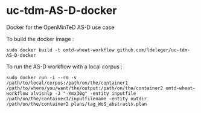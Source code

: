 # uc-tdm-AS-D-docker

Docker for the OpenMinTeD AS-D use case

To build the docker image :

```sudo docker build -t omtd-wheat-workflow github.com/ldeleger/uc-tdm-AS-D-docker```

To run the AS-D workflow with a local corpus :

```sudo docker run -i --rm -v /path/to/local/corpus:/path/on/the/container1 /path/to/where/you/want/the/output:/path/on/the/container2 omtd-wheat-workflow alvisnlp -J "-Xmx30g" -entity inputfile /path/on/the/container1/inputfilename -entity outdir /path/on/the/container2 plans/tag_WoS_abstracts.plan```



